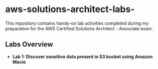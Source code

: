 # aws-solutions-architect-labs-
This repository contains hands-on lab activities completed during my preparation for the AWS Certified Solutions Architect - Associate exam.
## Labs Overview
- **Lab 1: Discover sensitive data present in S3 bucket using Amazon Macie**

